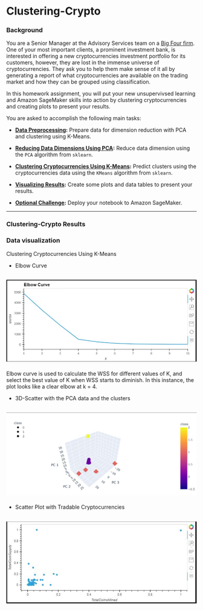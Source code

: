 # Clustering-Crypto

### Background

You are a Senior Manager at the Advisory Services team on a [Big Four firm](https://en.wikipedia.org/wiki/Big_Four_accounting_firms). One of your most important clients, a prominent investment bank, is interested in offering a new cryptocurrencies investment portfolio for its customers, however, they are lost in the immense universe of cryptocurrencies. They ask you to help them make sense of it all by generating a report of what cryptocurrencies are available on the trading market and how they can be grouped using classification.  

In this homework assignment, you will put your new unsupervivsed learning and Amazon SageMaker skills into action by clustering cryptocurrencies and creating plots to present your results.

You are asked to accomplish the following main tasks:

* **[Data Preprocessing](#Data-Preprocessing):** Prepare data for dimension reduction with PCA and clustering using K-Means.

* **[Reducing Data Dimensions Using PCA](#Reducing-Data-Dimensions-Using-PCA):** Reduce data dimension using the `PCA` algorithm from `sklearn`.

* **[Clustering Cryptocurrencies Using K-Means](#Clustering-Cryptocurrencies-Using-K-Means):** Predict clusters using the cryptocurrencies data using the `KMeans` algorithm from `sklearn`.

* **[Visualizing Results](#Visualizing-Results):** Create some plots and data tables to present your results.

* **[Optional Challenge](#Optional-Challenge):** Deploy your notebook to Amazon SageMaker.

---

### Clustering-Crypto Results

### Data visualization

Clustering Cryptocurrencies Using K-Means

* Elbow Curve
## ![Elbow Curve](https://github.com/juliannehiew/Clustering-Crypto/blob/main/Images/Elbow%20Curve.JPG)


Elbow curve is used to calculate the WSS for different values of K, and select the best value of K when WSS starts to diminish.  In this instance, the plot looks like a clear elbow at k = 4.



* 3D-Scatter with the PCA data and the clusters
## ![ 3D-Scatter with the PCA data and the clusters](https://github.com/juliannehiew/Clustering-Crypto/blob/main/Images/Visualising%20results%20-%203D%20Clusters.JPG)


* Scatter Plot with Tradable Cryptocurrencies
## ![ Scatter Plot with Tradable Cryptocurrencies](https://github.com/juliannehiew/Clustering-Crypto/blob/main/Images/Scatter%20Plot%20with%20Tradable%20Cryptocurrencies.JPG)




